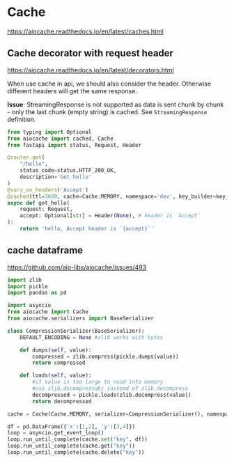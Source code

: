 # Cache

https://aiocache.readthedocs.io/en/latest/caches.html

## Cache decorator with request header
https://aiocache.readthedocs.io/en/latest/decorators.html

When use cache in api, we should also consider the header. Otherwise different headers will get the same response.

**Issue**: StreamingResponse is not supported as data is sent chunk by chunk - only the last chunk (empty string) is cached. See `StreamingResponse` definition.
```py
from typing import Optional
from aiocache import cached, Cache
from fastapi import status, Request, Header

@router.get(
    "/hello",
    status_code=status.HTTP_200_OK,
    description='Get hello'
)
@vary_on_headers('Accept')
@cached(ttl=3600, cache=Cache.MEMORY, namespace='dev', key_builder=key_builder)
async def get_hello(
    request: Request,
    accept: Optional[str] = Header(None), # header is `Accept`
):
    return 'hello, Accept header is `{accept}`'
```

## cache dataframe
https://github.com/aio-libs/aiocache/issues/493
```py
import zlib
import pickle
import pandas as pd

import asyncio
from aiocache import Cache
from aiocache.serializers import BaseSerializer

class CompressionSerializer(BaseSerializer):
    DEFAULT_ENCODING = None #zlib works with bytes

    def dumps(self, value):
        compressed = zlib.compress(pickle.dumps(value))
        return compressed

    def loads(self, value):
        #if value is too large to read into memory
        #use zlib.decompressobj instead of zlib.decompress 
        decompressed = pickle.loads(zlib.decompress(value))
        return decompressed

cache = Cache(Cache.MEMORY, serializer=CompressionSerializer(), namespace='dev')

df = pd.DataFrame({'x':[1,2], 'y':[3,4]})
loop = asyncio.get_event_loop()
loop.run_until_complete(cache.set("key", df))
loop.run_until_complete(cache.get("key"))
loop.run_until_complete(cache.delete("key"))
```
